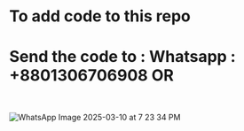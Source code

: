 <h1> To add code to this repo</h1>
<h1> Send the code to : Whatsapp : +8801306706908
OR </h2> <br>

![WhatsApp Image 2025-03-10 at 7 23 34 PM](https://github.com/user-attachments/assets/d3eef48a-3446-47c4-bf26-227a7d1aaa49)
